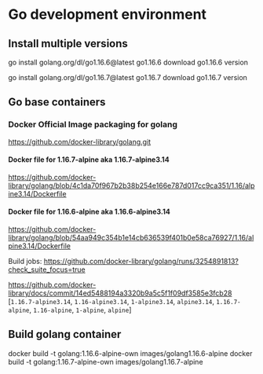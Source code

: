 # Go development environment

## Install multiple versions
go install golang.org/dl/go1.16.6@latest
go1.16.6 download
go1.16.6 version

go install golang.org/dl/go1.16.7@latest
go1.16.7 download
go1.16.7 version

## Go base containers

### Docker Official Image packaging for golang
https://github.com/docker-library/golang.git

#### Docker file for 1.16.7-alpine aka 1.16.7-alpine3.14
https://github.com/docker-library/golang/blob/4c1da70f967b2b38b254e166e787d017cc9ca351/1.16/alpine3.14/Dockerfile

#### Docker file for 1.16.6-alpine aka 1.16.6-alpine3.14
https://github.com/docker-library/golang/blob/54aa949c354b1e14cb636539f401b0e58ca76927/1.16/alpine3.14/Dockerfile

Build jobs: https://github.com/docker-library/golang/runs/3254891813?check_suite_focus=true

https://github.com/docker-library/docs/commit/14ed5488194a3320b9a5c5f1f09df3585e3fcb28
[`1.16.7-alpine3.14`, `1.16-alpine3.14`, `1-alpine3.14`, `alpine3.14`, `1.16.7-alpine`, `1.16-alpine`, `1-alpine`, `alpine`]


## Build golang container
docker build -t golang:1.16.6-alpine-own images/golang1.16.6-alpine
docker build -t golang:1.16.7-alpine-own images/golang1.16.7-alpine
